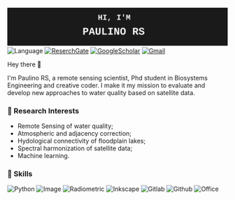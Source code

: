 ![Paulino's GitHub Banner](./assets/banner.svg)
![Language](https://img.shields.io/badge/Python-black?logo=python)
[![ReserchGate](https://img.shields.io/badge/ResearchGate-black?logo=researchgate)](https://www.researchgate.net/profile/Rejane-S-Paulino)
[![GoogleScholar](https://img.shields.io/badge/GoogleScholar-black?logo=googlescholar)](https://scholar.google.com/citations?hl=en&user=2n9urE0AAAAJ)
[![Gmail](https://img.shields.io/badge/Gmail-black?logo=gmail)](mailto:rejane.dspaulino@gmail.com)

Hey there 👋 

I'm Paulino RS, a remote sensing scientist, Phd student in Biosystems Engineering and creative coder. I make it my mission to evaluate and develop new approaches to water quality based on satellite data.

### 📝 Research Interests

* Remote Sensing of water quality;
* Atmospheric and adjacency correction;
* Hydological connectivity of floodplain lakes;
* Spectral harmonization of satellite data; 
* Machine learning.

### 💼 Skills
![Python](https://img.shields.io/badge/Tools-Python-black?logo=python)
![Image](https://img.shields.io/badge/Tools-Image%20Processing-black?logo=simpleanalytics)
![Radiometric](https://img.shields.io/badge/Tools-Radiometric%20Data-black)
![Inkscape](https://img.shields.io/badge/Tools-Inkscape-black?logo=inkscape)
![Gitlab](https://img.shields.io/badge/Tools-Gitlab-black?logo=gitlab)
![Github](https://img.shields.io/badge/Tools-GitHub-black?logo=github)
![Office](https://img.shields.io/badge/Tools-Office-black?logo=microsoftoffice)


